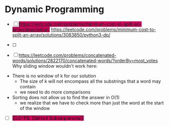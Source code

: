 




# Dynamic Programming
- [ ] <mark style="background: #cc085d;">https://leetcode.com/problems/minimum-cost-to-split-an-array/description/</mark>
https://leetcode.com/problems/minimum-cost-to-split-an-array/solutions/3083850/python3-dp/

- [ ] 
- [ ] https://leetcode.com/problems/concatenated-words/solutions/2822170/concatenated-words/?orderBy=most_votes
Why sliding window wouldn't work here:
- There is no window of k for our solution
	- The size of k will not encompass all the substrings that a word may contain
	- we need to do more comparisons
- Sorting does not allow us to find the answer in O(1)
	- we realize that we have to check more than just the word at the start of the window

- [ ] <mark style="background: #cc085d;">[[LC-115. Distinct Subsequences]]</mark>